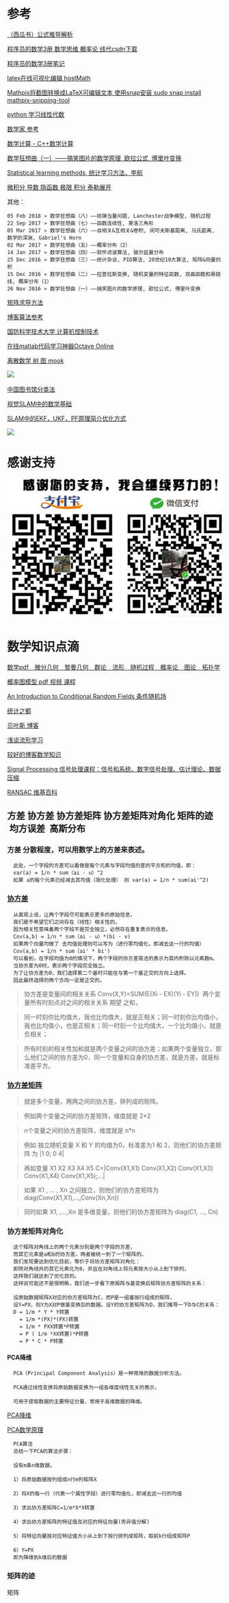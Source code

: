 # 参考
[（西瓜书）公式推导解析](https://github.com/Ewenwan/pumpkin-book)

[程序员的数学3册 数学思维 概率论 线代csdn下载](https://download.csdn.net/download/starstars/10216368)

[程序员的数学3册笔记](https://github.com/Ewenwan/book-note/tree/master/books/mathematics)

[latex在线可视化编辑 hostMath](http://www.hostmath.com/)

[Mathpix将截图转换成LaTeX可编辑文本 使用snap安装 sudo snap install mathpix-snipping-tool](https://snapcraft.io/mathpix-snipping-toolhttps://snapcraft.io/mathpix-snipping-tool)

[python 学习线性代数](https://github.com/Ewenwan/Play-with-Linear-Algebra)

[数学家 参考](http://www.mathor.com/portal.php)

[数学计算 - C++数学计算](https://python.ctolib.com/categories/cpp-math.html)

[数学狂想曲（一）——搞笑图片的数学原理, 欧拉公式, 傅里叶变换](http://antkillerfarm.github.io/math/2016/11/26/math.html)

[Statistical learning methods, 统计学习方法，李航](https://github.com/SmirkCao/Lihang)

[微积分 导数 隐函数 极限 积分 泰勒展开](https://github.com/Ewenwan/Algorithm_Interview_Notes-Chinese/blob/master/C-%E6%95%B0%E5%AD%A6/B-%E5%BE%AE%E7%A7%AF%E5%88%86%E7%9A%84%E6%9C%AC%E8%B4%A8.md)


其他：

    05 Feb 2018 » 数学狂想曲（八）——核弹当量问题, Lanchester战争模型, 随机过程
    22 Sep 2017 » 数学狂想曲（七）——函数连续性, 莱洛三角形
    05 Mar 2017 » 数学狂想曲（六）——自相关&互相关&卷积, 闵可夫斯基距离, 马氏距离, 数学的深渊, Gabriel's Horn
    02 Mar 2017 » 数学狂想曲（五）——概率分布（2）
    14 Jan 2017 » 数学狂想曲（四）——软件滤波算法, 玻尔兹曼分布
    25 Dec 2016 » 数学狂想曲（三）——统计杂谈, PID算法, 20世纪10大算法, 矩阵&向量的积
    15 Dec 2016 » 数学狂想曲（二）——拉普拉斯变换, 随机变量的特征函数, 双曲函数和悬链线, 概率分布（1）
    26 Nov 2016 » 数学狂想曲（一）——搞笑图片的数学原理, 欧拉公式, 傅里叶变换

[矩阵求导方法](https://github.com/LynnHo/Matrix-Calculus)

[博客算法参考 ](https://www.cnblogs.com/sddai/category/852185.html)

[国防科学技术大学 计算机控制技术 ](http://www.icourses.cn/web/sword/portal/shareDetails?cId=6563#/course/chapter)

[在线matlab代码学习神器Octave Online](https://octave-online.net/)

[离散数学 树 图 mook](https://www.icourse163.org/course/UESTC-1002268006)

![](https://github.com/Ewenwan/Mathematics/blob/master/pic/numeric.PNG)

[中国图书馆分类法](http://www.ztflh.com/?c=33276)

[视觉SLAM中的数学基础](https://www.cnblogs.com/gaoxiang12/p/5113334.html)

[SLAM中的EKF，UKF，PF原理简介优化方式 ](https://www.cnblogs.com/gaoxiang12/p/5560360.html)

![](https://github.com/Ewenwan/Mathematics/blob/master/pic/func.png)

# 感谢支持

![](https://github.com/Ewenwan/EwenWan/blob/master/zf.jpg)



# 数学知识点滴
[数学pdf　微分几何　黎曼几何　群论　流形　随机过程　概率论　图论　拓扑学](http://vdisk.weibo.com/s/qBVN187myezF0)

[概率图模型 pdf 视频 课程 ](http://www.cs.cmu.edu/~epxing/Class/10708-14/lecture.html)

[An Introduction to Conditional Random Fields 条件随机场](https://arxiv.org/pdf/1011.4088.pdf)

[统计之都](https://cosx.org/)

[贝叶斯 博客](https://blog.csdn.net/neu_chenguangq)

[浅谈流形学习](http://blog.pluskid.org/?p=533)

[较好的博客数学知识](https://blog.csdn.net/myarrow/article/list/2)

[Signal Processing 信号处理课程：信号和系统、数字信号处理、估计理论、数据压缩](http://www.ws.binghamton.edu/fowler/)

[RANSAC 维基百科](https://en.wikipedia.org/wiki/Random_sample_consensus)

## 方差 协方差 协方差矩阵 协方差矩阵对角化  矩阵的迹  均方误差  高斯分布
### 方差 分散程度，可以用数学上的方差来表述。
      此处，一个字段的方差可以看做是每个元素与字段均值的差的平方和的均值，即：
      var(a) = 1/n * sum（ai - u）^2
      如果 a的每个元素已经减去其均值（简化处理） 则 var(a) = 1/n * sum(ai'^2)
### [协方差](https://www.zhihu.com/question/20852004/answer/134902061)
      从直观上说，让两个字段尽可能表示更多的原始信息，
      我们是不希望它们之间存在（线性）相关性的，
      因为相关性意味着两个字段不是完全独立，必然存在重复表示的信息。
      Cov(a,b) = 1/n * sum（ai - u）*(bi - v)
      如果两个向量均做了 去均值处理则可以写为（进行零均值化，即减去这一行的均值）
      Cov(a,b) = 1/n * sum（ai' * bi')
      可以看到，在字段均值为0的情况下，两个字段的协方差简洁的表示为其内积除以元素数m。
      当协方差为0时，表示两个字段完全独立。
      为了让协方差为0，我们选择第二个基时只能在与第一个基正交的方向上选择。
      因此最终选择的两个方向一定是正交的。
      
> 协方差是变量间的相关关系  Conv(X,Y)=SUM(E(Xi - EX)(Yi - EY))  两个变量所有时刻点对之间的相关关系 期望 之和，

> 同一时刻你比均值大，我也比均值大，就是正相关；同一时刻你比均值小，我也比均值小，也是正相关；同一时刻一个比均值大，一个比均值小，就是负相关；

> 所有时刻的相关性加和就是两个变量之间的协方差；如果两个变量独立，那么他们之间的协方差为0，同一个变量和自身的协方差，就是方差，就是标准差平方。

### [协方差矩阵](https://zhuanlan.zhihu.com/p/24650651)
> 就是多个变量，两两之间的协方差，排列成的矩阵。

> 例如两个变量之间的协方差矩阵，维度就是 2*2 

> n个变量之间的协方差矩阵，维度就是 n*n

> 例如 独立随机变量 X 和 Y 的均值为0，标准差为1 和 2，则他们的协方差矩阵 为 |1 0; 0 4|

> 再如变量 X1 X2 X3 X4 X5 C=|Conv(X1,X1) Conv(X1,X2) Conv(X1,X3) Conv(X1,X4) Conv(X1,X5);...|

> 如果 X1 , ... ,  Xn 之间独立，则他们的协方差矩阵为 diag(Conv(X1,X1),...,Conv(Xn,Xn))

> 同时如果 X1, ,...,Xn 是多维变量，则他们的协方差矩阵为 diag(C1, ..., Cn)
### 协方差矩阵对角化
      这个矩阵对角线上的两个元素分别是两个字段的方差，
      而其它元素是a和b的协方差。两者被统一到了一个矩阵的。
      我们发现要达到优化目前，等价于将协方差矩阵对角化：
      即除对角线外的其它元素化为0，并且在对角线上将元素按大小从上到下排列，
      这样我们就达到了优化目的。
      这样说可能还不是很明晰，我们进一步看下原矩阵与基变换后矩阵协方差矩阵的关系：
      
      设原始数据矩阵X对应的协方差矩阵为C，而P是一组基按行组成的矩阵，
      设Y=PX，则Y为X对P做基变换后的数据。设Y的协方差矩阵为D，我们推导一下D与C的关系：
      D = 1/m * Y * Y转置
        = 1/m *(PX)*(PX)转置
        = 1/m * PXX转置*P转置
        = P ( 1/m *XX转置)*P转置
        = P * C * P转置
#### PCA降维
      PCA（Principal Component Analysis）是一种常用的数据分析方法。

      PCA通过线性变换将原始数据变换为一组各维度线性无关的表示，

      可用于提取数据的主要特征分量，常用于高维数据的降维。
[PCA降维](http://blog.codinglabs.org/articles/pca-tutorial.html)

[PCA数学原理](http://www.360doc.com/content/13/1124/02/9482_331688889.shtml)

      PCA算法
      总结一下PCA的算法步骤：

      设有m条n维数据。

      1）将原始数据按列组成n行m列矩阵X

      2）将X的每一行（代表一个属性字段）进行零均值化，即减去这一行的均值

      3）求出协方差矩阵C=1/m*X*X转置

      4）求出协方差矩阵的特征值及对应的特征向量(奇异值分解)

      5）将特征向量按对应特征值大小从上到下按行排列成矩阵，取前k行组成矩阵P

      6）Y=PX
      即为降维到k维后的数据        


### 矩阵的迹
矩阵
